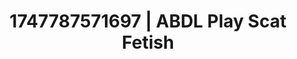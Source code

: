 ---
categories:
- Asian
- Erotic audiobooks
- Erotic voice acting
- Vintage boudoir
- Non-binary beauty
image: /assets/images/1747787571697.webp
layout: post
seo:
  description: Featured content with sensual ABDL Play, Scat Fetish. HD images available.
  keywords: ABDL Play, Scat Fetish
  og_image: /assets/images/1747787571697.webp
  schema_type: VisualArtwork
tags:
- ABDL Play
- '#1747787571697'
- Scat Fetish
title: 1747787571697 | ABDL Play Scat Fetish
---